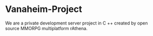 # Vanaheim-Project
We are a private development server project in C ++ created by open source MMORPG multiplatform rAthena.
